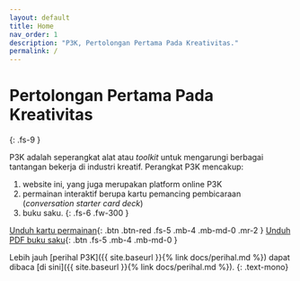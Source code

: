 ```yaml
---
layout: default
title: Home
nav_order: 1
description: "P3K, Pertolongan Pertama Pada Kreativitas."
permalink: /
---
```


# Pertolongan Pertama Pada Kreativitas
{: .fs-9 }

P3K adalah seperangkat alat atau _toolkit_ untuk mengarungi berbagai tantangan bekerja di industri kreatif. Perangkat P3K mencakup:  
1. website ini, yang juga merupakan platform online P3K
1. permainan interaktif berupa kartu pemancing pembicaraan (_conversation starter card deck_)
1. buku saku.
{: .fs-6 .fw-300 }

[Unduh kartu permainan](#){: .btn .btn-red .fs-5 .mb-4 .mb-md-0 .mr-2 } [Unduh PDF buku saku](#){: .btn .fs-5 .mb-4 .mb-md-0 }

Lebih jauh [perihal P3K]({{ site.baseurl }}{% link docs/perihal.md %}) dapat dibaca [di sini]({{ site.baseurl }}{% link docs/perihal.md %}).
{: .text-mono}
